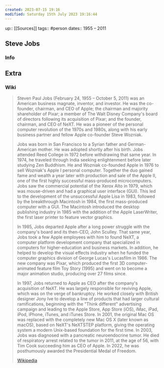 ```yaml
---
created: 2023-07-15 19:16 
modified: Saturday 15th July 2023 19:16:44
---
```


up:: [[Sources]]
tags:: #person 
dates:: 1955 – 2011

## Steve Jobs

### Info

## Extra
### Wiki
> Steven Paul Jobs (February 24, 1955 – October 5, 2011) was an American business magnate, inventor, and investor. He was the co-founder, chairman, and CEO of Apple; the chairman and majority shareholder of Pixar; a member of The Walt Disney Company's board of directors following its acquisition of Pixar; and the founder, chairman, and CEO of NeXT. He was a pioneer of the personal computer revolution of the 1970s and 1980s, along with his early business partner and fellow Apple co-founder Steve Wozniak.
>
> Jobs was born in San Francisco to a Syrian father and German-American mother. He was adopted shortly after his birth. Jobs attended Reed College in 1972 before withdrawing that same year. In 1974, he traveled through India seeking enlightenment before later studying Zen Buddhism. He and Wozniak co-founded Apple in 1976 to sell Wozniak's Apple I personal computer. Together the duo gained fame and wealth a year later with production and sale of the Apple II, one of the first highly successful mass-produced microcomputers. Jobs saw the commercial potential of the Xerox Alto in 1979, which was mouse-driven and had a graphical user interface (GUI). This led to the development of the unsuccessful Apple Lisa in 1983, followed by the breakthrough Macintosh in 1984, the first mass-produced computer with a GUI. The Macintosh introduced the desktop publishing industry in 1985 with the addition of the Apple LaserWriter, the first laser printer to feature vector graphics.
>
> In 1985, Jobs departed Apple after a long power struggle with the company's board and its then-CEO, John Sculley. That same year, Jobs took a few Apple employees with him to found NeXT, a computer platform development company that specialized in computers for higher-education and business markets. In addition, he helped to develop the visual effects industry when he funded the computer graphics division of George Lucas's Lucasfilm in 1986. The new company was Pixar, which produced the first 3D computer-animated feature film Toy Story (1995) and went on to become a major animation studio, producing over 27 films since.
>
> In 1997, Jobs returned to Apple as CEO after the company's acquisition of NeXT. He was largely responsible for reviving Apple, which was on the verge of bankruptcy. He worked closely with British designer Jony Ive to develop a line of products that had larger cultural ramifications, beginning with the "Think different" advertising campaign and leading to the Apple Store, App Store (iOS), iMac, iPad, iPod, iPhone, iTunes, and iTunes Store. In 2001, the original Mac OS was replaced with the completely new Mac OS X (later known as macOS), based on NeXT's NeXTSTEP platform, giving the operating system a modern Unix-based foundation for the first time. In 2003, Jobs was diagnosed with a pancreatic neuroendocrine tumor. He died of respiratory arrest related to the tumor in 2011, at the age of 56, with Tim Cook succeeding him as CEO of Apple. In 2022, he was posthumously awarded the Presidential Medal of Freedom.
>
> [Wikipedia](https://en.wikipedia.org/wiki/Steve%20Jobs)





